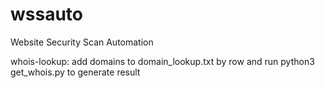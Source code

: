 # wssauto
Website Security Scan Automation

whois-lookup: add domains to domain_lookup.txt by row and run python3 get_whois.py to generate result
